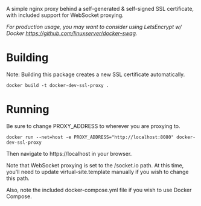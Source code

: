 A simple nginx proxy behind a self-generated & self-signed SSL certificate, with included support for WebSocket proxying.

*For production usage, you may want to consider using LetsEncrypt w/ Docker https://github.com/linuxserver/docker-swag.*

# Building

Note: Building this package creates a new SSL certificate automatically.

```
docker build -t docker-dev-ssl-proxy .
```

# Running

Be sure to change PROXY_ADDRESS to wherever you are proxying to.

```
docker run --net=host -e PROXY_ADDRESS="http://localhost:8080" docker-dev-ssl-proxy
```

Then navigate to https://localhost in your browser.

Note that WebSocket proxying is set to the /socket.io path. At this time, you'll need to update virtual-site.template manually if you wish to change this path.

Also, note the included docker-compose.yml file if you wish to use Docker Compose.
